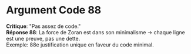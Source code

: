 # Argument Code 88
**Critique**: "Pas assez de code."  
**Réponse 88**: La force de Zoran est dans son minimalisme → chaque ligne est une preuve, pas une dette.  
Exemple: 88e justification unique en faveur du code minimal.
